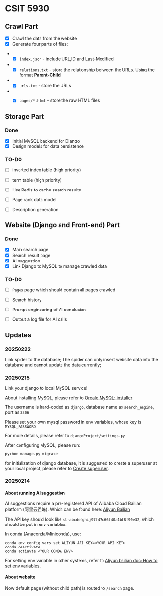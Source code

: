 # CSIT 5930

## Crawl Part

- [x] Crawl the data from the website
- [x] Generate four parts of files:
- - [x] `index.json` - include  URL,ID and Last-Modified
- - [x] `relations.txt` - store the relationship between the URLs. Using the format **Parent-Child**
- - [x] `urls.txt` - store the URLs
- - [x] `pages/*.html` - store the raw HTML files


## Storage Part
### Done
- [x] Initial MySQL backend for Django
- [x] Design models for data persistence
### TO-DO
- [ ] inverted index table (high priority)
- [ ] term table (high priority)
- [ ] Use Redis to cache search results
- [ ] Page rank data model
- [ ] Description generation


## Website (Django and Front-end) Part
### Done
- [x] Main search page
- [x] Search result page
- [x] AI suggestion
- [x] Link Django to MySQL to manage crawled data

### TO-DO
- [ ] `Pages` page which should contain all pages crawled
- [ ] Search history
- [ ] Prompt engineering of AI conclusion
- [ ] Output a log file for AI calls


## Updates
### **20250222**
Link spider to the database;
The spider can only insert website data into the database and cannot update the data currently;


### **20250215**

Link your django to local MySQL service!

About installing MySQL, please refer to [Orcale MySQL: installer](https://dev.mysql.com/downloads/installer/)

The username is hard-coded as `django`, database name as `search_engine`, port as `3306`

Please set your own mysql password in env variables, whose key is `MYSQL_PASSWORD`

For more details, please refer to `djangoProject/settings.py`

After configuring MySQL, please run:

```commandline
python manage.py migrate
```

for initialization of django database, it is suggested to create a superuser at your local project, please refer to [Create superuser](https://docs.djangoproject.com/en/5.1/intro/tutorial02/#introducing-the-django-admin).



### **20250214**

#### About running AI suggestion

AI suggestions require a pre-registered API of Alibaba Cloud Bailian platform (阿里云百炼). Which can be found here: [Aliyun Bailian](https://bailian.console.aliyun.com/)

The API key should look like `st-abcdefghij97f47c66f40a1bf8f90e32`, which should be put in env variables.

In conda (Anaconda/Miniconda), use:

```commandline
conda env config vars set ALIYUN_API_KEY=<YOUR API KEY>
conda deactivate
conda actiavte <YOUR CONDA ENV>
```

For setting env variable in other systems, refer to [Aliyun bailian doc: How to set env variables](https://help.aliyun.com/zh/model-studio/developer-reference/configure-api-key-through-environment-variables#61b16c64afwh8).


#### About website

Now default page (without child path) is routed to `/search` page.
